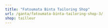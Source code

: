 ```yaml
---
title: "Fatoumata Binta Tailoring Shop"
url: /ganta/fatoumata-binta-tailoring-shop-3/
shop: tailleur
---
```

